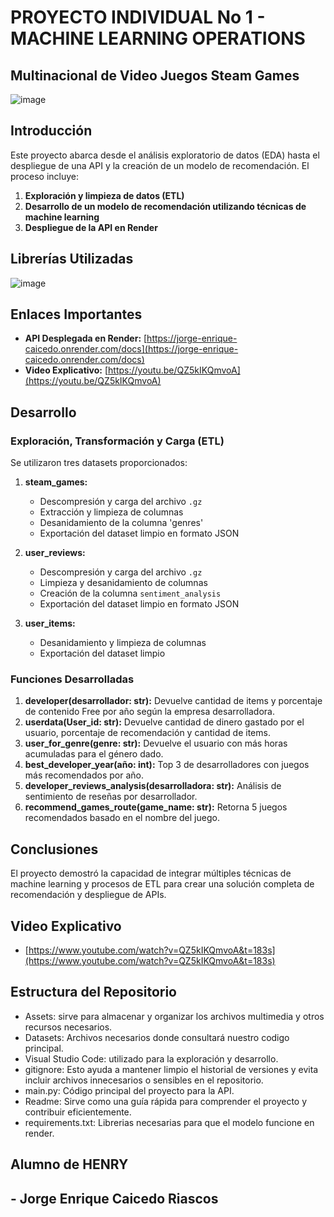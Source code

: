 # PROYECTO INDIVIDUAL No 1 - MACHINE LEARNING OPERATIONS

## Multinacional de Video Juegos Steam Games

![image](https://github.com/user-attachments/assets/c16bee11-2131-461a-957a-0572bbbf46db)


## Introducción

Este proyecto abarca desde el análisis exploratorio de datos (EDA) hasta el despliegue de una API y la creación de un modelo de recomendación. El proceso incluye:

1. **Exploración y limpieza de datos (ETL)**
2. **Desarrollo de un modelo de recomendación utilizando técnicas de machine learning**
3. **Despliegue de la API en Render**

## Librerías Utilizadas

![image](https://github.com/user-attachments/assets/b2cf078f-36be-4cbc-8089-1a55ab4102c8)

## Enlaces Importantes

- **API Desplegada en Render:** [https://jorge-enrique-caicedo.onrender.com/docs](https://jorge-enrique-caicedo.onrender.com/docs)
- **Video Explicativo:** [https://youtu.be/QZ5kIKQmvoA](https://youtu.be/QZ5kIKQmvoA)

## Desarrollo

### Exploración, Transformación y Carga (ETL)

Se utilizaron tres datasets proporcionados:

1. **steam_games:**
   - Descompresión y carga del archivo `.gz`
   - Extracción y limpieza de columnas
   - Desanidamiento de la columna 'genres'
   - Exportación del dataset limpio en formato JSON

2. **user_reviews:**
   - Descompresión y carga del archivo `.gz`
   - Limpieza y desanidamiento de columnas
   - Creación de la columna `sentiment_analysis`
   - Exportación del dataset limpio en formato JSON

3. **user_items:**
   - Desanidamiento y limpieza de columnas
   - Exportación del dataset limpio

### Funciones Desarrolladas

1. **developer(desarrollador: str):** Devuelve cantidad de items y porcentaje de contenido Free por año según la empresa desarrolladora.
2. **userdata(User_id: str):** Devuelve cantidad de dinero gastado por el usuario, porcentaje de recomendación y cantidad de items.
3. **user_for_genre(genre: str):** Devuelve el usuario con más horas acumuladas para el género dado.
4. **best_developer_year(año: int):** Top 3 de desarrolladores con juegos más recomendados por año.
5. **developer_reviews_analysis(desarrolladora: str):** Análisis de sentimiento de reseñas por desarrollador.
6. **recommend_games_route(game_name: str):** Retorna 5 juegos recomendados basado en el nombre del juego.

## Conclusiones

El proyecto demostró la capacidad de integrar múltiples técnicas de machine learning y procesos de ETL para crear una solución completa de recomendación y despliegue de APIs.

## Video Explicativo

- [https://www.youtube.com/watch?v=QZ5kIKQmvoA&t=183s](https://www.youtube.com/watch?v=QZ5kIKQmvoA&t=183s)

## Estructura del Repositorio
 
-  Assets: sirve para almacenar y organizar los archivos multimedia y otros recursos necesarios.
-  Datasets: Archivos necesarios donde consultará nuestro codigo principal.
-  Visual Studio Code: utilizado para la exploración y desarrollo.
-  gitignore: Esto ayuda a mantener limpio el historial de versiones y evita incluir archivos innecesarios o 
   sensibles en el repositorio.
-  main.py: Código principal del proyecto para la API.
-  Readme: Sirve como una guía rápida para comprender el proyecto y contribuir eficientemente.
-  requirements.txt: Librerias necesarias para que el modelo funcione en render.

## Alumno de HENRY
## - Jorge Enrique Caicedo Riascos
